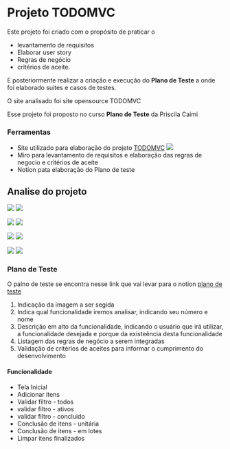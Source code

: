 # Projeto TODOMVC

Este projeto foi criado com o propósito de praticar o

- levantamento de requisitos
- Elaborar user story
- Regras de negócio
- critérios de aceite.

E posteriormente realizar a criação e execução do **Plano de Teste** a onde foi elaborado suites e casos de testes.

O site analisado foi site opensource TODOMVC

Esse projeto foi proposto no curso **Plano de Teste** da Priscila Caimi

### Ferramentas

- Site utilizado para elaboração do projeto [TODOMVC](https://todomvc.com/examples/react/#/)
  ![](./img/site_todomvc.png)
- Miro para levantamento de requisitos e elaboração das regras de negocio e critérios de aceite
- Notion pata elaboração do Plano de teste

## Analise do projeto

![](./img/func_01_analise.png) ![](./img/func_02_analise.png)

![](./img/func_03_analise.png) ![](./img/func_04_analise.png)

![](./img/func_05_analise.png) ![](./img/func_06_analise.png)

![](./img/func_07_analise.png) ![](./img/func_08_analise.png)

### Plano de Teste

O palno de teste se encontra nesse link que vai levar para o notion [plano de teste](https://www.notion.so/Plano-de-Teste-TODOMVC-Q1-2023-915cbbab8afe45d3817aae781a2d0a83?pvs=4)

[](!./img/ref_apresentacao_pl_teste.png)

1. Indicação da imagem a ser segida
2. Indica qual funcionalidade iremos analisar, indicando seu número e nome
3. Descrição em alto da funcionalidade, indicando o usuário que irá utilizar, a funcionalidade desejada e porque da existeência desta funcionalidade
4. Listagem das regras de negócio a serem integradas
5. Validação de critérios de aceites para informar o cumprimento do desenvolvimento

#### Funcionalidade

- Tela Inicial
- Adicionar itens
- Validar filtro - todos
- validar filtro - ativos
- validar filtro - concluido
- Conclusão de itens - unitária
- Conclusão de itens - em lotes
- Limpar itens finalizados
